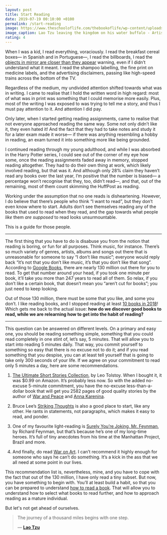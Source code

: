 ```yaml
---
layout: post
title: Start Reading
date: 2019-07-19 00:10:00 +0100
permalink: /start-reading
image: https://www.theschooloflife.com/thebookoflife/wp-content/uploads/2014/11/LaoTzu-Taoist-562x10241.jpg
image_caption: Lao Tzu leaving the kingdom on his water buffalo - Artist Unknown
rating: 4
---
```

When I was a kid, I read everything, voraciously. I read the breakfast cereal boxes— in Spanish and in Portuguese—, I read the billboards, I read the [objects in mirror are closer than they appear](https://en.wikipedia.org/wiki/Objects_in_mirror_are_closer_than_they_appear) warning, even if I didn’t understand what it meant. I read the shampoo labelling, the fine print on medicine labels, and the advertising disclaimers, passing like high-speed trains across the bottom of the TV.

Regardless of the medium, my undivided attention shifted towards what was in writing. I came to realise that I hold the written word in high regard: most of what was in print was something that I could memorise more easily. Plus, most of the writing I was exposed to was trying to tell me a story, and thus I must pay attention to it. And attention I did pay.

Only later, when I started getting reading assignments, came to realise that not everyone approached reading the same way. Some not only didn’t like it, they even hated it! And the fact that they had to take notes and study it for a later exam made it worse— if there was anything resembling a hobby in reading, an exam turned it into something more like being grounded.

I continued reading through my young adulthood, and while I was absorbed in the Harry Potter series, I could see out of the corner of my eye how some, once the reading assignments faded away in memory, stopped reading altogether. They had to do their own thing at work, which likely involved reading, but that was it. And although only 28% claim they haven’t read any books over the last year, I’m positive that the number is biased— a percentage won’t recognise that they, too, didn’t read—, and that, out of the remaining, most of them count skimming the HuffPost as reading.

Working under the assumption that no one reads is disheartening. However, I do believe that there’s people who think “I want to read”, but they don’t even know where to start. Adults don’t see themselves reading any of the books that used to read when they read, and the gap towards what people *like* them *are supposed* to read looks unsurmountable.

This is a guide for those people.

<hr>

The first thing that you have to do is disabuse you from the notion that reading is boring, or fun for all purposes. Think music, for instance. There’s so much variety of genres, artists, albums and songs out there that is unreasonable for someone to say “I don’t like music”; everyone would reply back “it’s not that you don’t like music, it’s that you don’t like that song”. According to [Google Books](http://booksearch.blogspot.com/2010/08/books-of-world-stand-up-and-be-counted.html), there are nearly 130 million out there for you to read. To get that number around your head, if you took one minute per book, it’ll take you more than 247 years to read all of them. So relax, if you don’t like a certain book, that doesn’t mean you “aren’t cut for books”; you just need to keep looking.

Out of those 130 million, there must be some that you like, and some you don’t. I like reading books, and I stopped reading at least [10 books in 2018](/anti-reading-list/2018)! Which gets me back to the actual issue: __how do we discover good books to read, while we are relearning how to get into the habit of reading?__

<hr>

This question can be answered on different levels. On a primary and easy one, you should be reading something simple, something that you could read completely in one stint of, let’s say, 5 minutes. That will allow you to start into reading 5 minutes daily. That way, you commit yourself to something so easy that there is no excuse not to do it; and if you read something that you despise, you can at least tell yourself that is going to take only 300 seconds of your life.
If we agree on your commitment to read only 5 minutes a day, here are some recommendations.

1. [The Ultimate Short Stories Collection](https://www.amazon.com/gp/product/B01DY6VFH8/ref=as_li_tl?ie=UTF8&camp=1789&creative=9325&creativeASIN=B01DY6VFH8&linkCode=as2&tag=alvaroduran-20&linkId=a7a8089dcfb2fdf7ffbcc81f5510312b), by Leo Tolstoy. When I bought it, it was $0.99 on Amazon. It’s probably less now. So with the added no-excuse 5-minute commitment, you have the no-excuse less-than-a-dollar book that will get you 2582 pages of good quality stories by the author of [War and Peace](https://www.amazon.com/gp/product/1853260622/ref=as_li_tl?ie=UTF8&camp=1789&creative=9325&creativeASIN=1853260622&linkCode=as2&tag=alvaroduran-20&linkId=67338e795bb60706ff0693d1106d7177) and [Anna Karenina](https://www.amazon.com/gp/product/1853262714?ie=UTF8).
2. Bruce Lee’s [Striking Thoughts](https://www.amazon.com/gp/product/0804834717/ref=as_li_tl?ie=UTF8&camp=1789&creative=9325&creativeASIN=0804834717&linkCode=as2&tag=alvaroduran-20&linkId=901cbd19e9111f1a0c078b94d21ea006) is also a good place to start, like any other. He rants in statements, not paragraphs, which makes it easy to read, and ponder.

3. One of my favourite light-reading is [Surely You’re Joking, Mr. Feynman](https://www.amazon.com/gp/product/0393355624/ref=as_li_tl?ie=UTF8&camp=1789&creative=9325&creativeASIN=0393355624&linkCode=as2&tag=alvaroduran-20&linkId=e0ed9335b6d87459f395142c4d5c85de), by Richard Feynman, but that’s because he’s one of my long-time heroes. It’s full of tiny anecdotes from his time at the Manhattan Project, Brazil and more.
4. And finally, do read [War on Art](https://www.amazon.com/gp/product/1936891026/ref=as_li_tl?ie=UTF8&camp=1789&creative=9325&creativeASIN=1936891026&linkCode=as2&tag=alvaroduran-20&linkId=1a70aa9701c76817c6c1af9c91a80db8). I can’t recommend it highly enough for someone who says he can’t do something. It’s a kick in the ass that we all need at some point in our lives.

This recommendation list is, nevertheless, mine, and you have to cope with the fact that out of the 130 million, I have only read a tiny subset. But now, you have something to begin with. You’ll at least build a habit, so that you can be prepared to understand [how to read a book](/how-to-read-a-book). That will allow you to understand how to select what books to read further, and how to approach reading as a mature individual.

But let's not get ahead of ourselves.

> The journey of a thousand miles begins with one step.
>
> — __[Lao Tzu](https://www.theschooloflife.com/thebookoflife/the-great-eastern-philosophers-lao-tzu/)__
